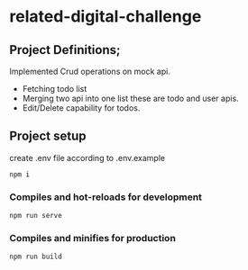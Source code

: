 # related-digital-challenge

## Project Definitions;

Implemented Crud operations on mock api.
- Fetching todo list
- Merging two api into one list these are todo and user apis.
- Edit/Delete capability for todos.

## Project setup

create .env file according to .env.example

```
npm i
```

### Compiles and hot-reloads for development

```
npm run serve
```

### Compiles and minifies for production

```
npm run build
```
